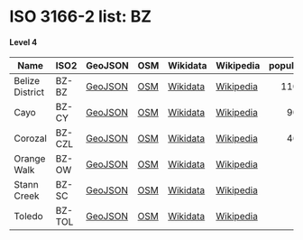 # ISO 3166-2 list: BZ


#### Level 4
Name | ISO2 | GeoJSON | OSM | Wikidata | Wikipedia | population 
--- | --- | --- | --- | --- | --- | --: 
Belize District | BZ-BZ | [GeoJSON](../../export/geojson/q7/iso2/BZ/BZ-BZ.geojson) | [OSM](https://www.openstreetmap.org/relation/962354) | [Wikidata](https://www.wikidata.org/wiki/Q506056) | [Wikipedia](http://en.wikipedia.org/wiki/en%3ABelize%20District) | 110644
Cayo | BZ-CY | [GeoJSON](../../export/geojson/q7/iso2/BZ/BZ-CY.geojson) | [OSM](https://www.openstreetmap.org/relation/962357) | [Wikidata](https://www.wikidata.org/wiki/Q508773) | [Wikipedia](http://en.wikipedia.org/wiki/en%3ACayo%20District) | 90579
Corozal | BZ-CZL | [GeoJSON](../../export/geojson/q7/iso2/BZ/BZ-CZL.geojson) | [OSM](https://www.openstreetmap.org/relation/962356) | [Wikidata](https://www.wikidata.org/wiki/Q512273) | [Wikipedia](http://en.wikipedia.org/wiki/en%3ACorozal%20District) | 46472
Orange Walk | BZ-OW | [GeoJSON](../../export/geojson/q7/iso2/BZ/BZ-OW.geojson) | [OSM](https://www.openstreetmap.org/relation/962355) | [Wikidata](https://www.wikidata.org/wiki/Q506036) | [Wikipedia](http://en.wikipedia.org/wiki/en%3AOrange%20Walk%20District) | 
Stann Creek | BZ-SC | [GeoJSON](../../export/geojson/q7/iso2/BZ/BZ-SC.geojson) | [OSM](https://www.openstreetmap.org/relation/962353) | [Wikidata](https://www.wikidata.org/wiki/Q502652) | [Wikipedia](http://en.wikipedia.org/wiki/en%3AStann%20Creek%20District) | 
Toledo | BZ-TOL | [GeoJSON](../../export/geojson/q7/iso2/BZ/BZ-TOL.geojson) | [OSM](https://www.openstreetmap.org/relation/962358) | [Wikidata](https://www.wikidata.org/wiki/Q506049) | [Wikipedia](http://en.wikipedia.org/wiki/en%3AToledo%20District) | 
